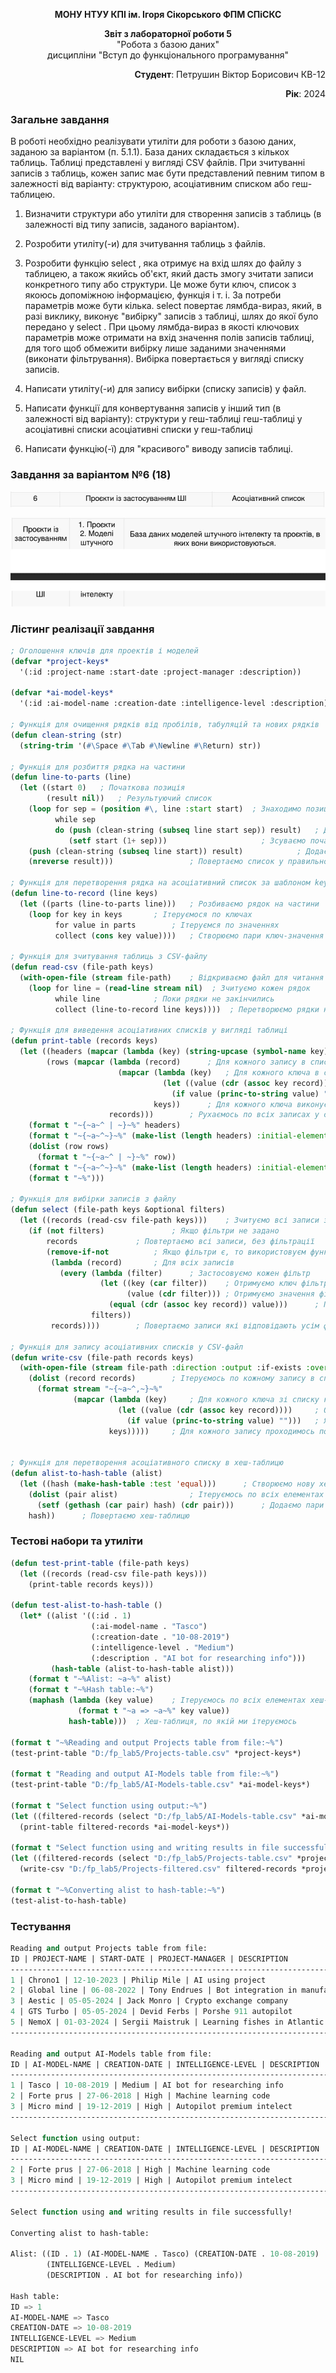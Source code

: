 <p align="center"><b>МОНУ НТУУ КПІ ім. Ігоря Сікорського ФПМ СПіСКС</b></p>
<p align="center">
<b>Звіт з лабораторної роботи 5</b><br/>
"Робота з базою даних"<br/>
дисципліни "Вступ до функціонального програмування"
</p>
<p align="right"><b>Студент</b>: Петрушин Віктор Борисович КВ-12</p>
<p align="right"><b>Рік</b>: 2024</p>

### Загальне завдання  
В роботі необхідно реалізувати утиліти для роботи з базою даних, заданою за варіантом
(п. 5.1.1). База даних складається з кількох таблиць. Таблиці представлені у вигляді CSV
файлів. При зчитуванні записів з таблиць, кожен запис має бути представлений певним
типом в залежності від варіанту: структурою, асоціативним списком або геш-таблицею.
1. Визначити структури або утиліти для створення записів з таблиць (в залежності від
типу записів, заданого варіантом).
2. Розробити утиліту(-и) для зчитування таблиць з файлів.
3. Розробити функцію select , яка отримує на вхід шлях до файлу з таблицею, а
також якийсь об'єкт, який дасть змогу зчитати записи конкретного типу або
структури. Це може бути ключ, список з якоюсь допоміжною інформацією, функція і
т. і. За потреби параметрів може бути кілька. select повертає лямбда-вираз,
який, в разі виклику, виконує "вибірку" записів з таблиці, шлях до якої було
передано у select . При цьому лямбда-вираз в якості ключових параметрів може
отримати на вхід значення полів записів таблиці, для того щоб обмежити вибірку
лише заданими значеннями (виконати фільтрування). Вибірка повертається у
вигляді списку записів.
4. Написати утиліту(-и) для запису вибірки (списку записів) у файл.

5. Написати функції для конвертування записів у інший тип (в залежності від
варіанту):
структури у геш-таблиці
геш-таблиці у асоціативні списки
асоціативні списки у геш-таблиці

6. Написати функцію(-ї) для "красивого" виводу записів таблиці.

### Завдання за варіантом №6 (18)
<p align="center">
    <img src="images/lab_51_variant.png" alt="lab_51_variant">
</p>
<p align="center">
    <img src="images/lab_52_variant.png" alt="lab_52_variant">
</p>

### Лістинг реалізації завдання
```lisp
; Оголошення ключів для проектів і моделей
(defvar *project-keys*
  '(:id :project-name :start-date :project-manager :description))

(defvar *ai-model-keys*
  '(:id :ai-model-name :creation-date :intelligence-level :description))

; Функція для очищення рядків від пробілів, табуляцій та нових рядків
(defun clean-string (str)
  (string-trim '(#\Space #\Tab #\Newline #\Return) str))

; Функція для розбиття рядка на частини
(defun line-to-parts (line)
  (let ((start 0)  	; Початкова позиція
        (result nil))  	; Результуючий список
    (loop for sep = (position #\, line :start start)  ; Знаходимо позицію наступної коми
          while sep
          do (push (clean-string (subseq line start sep)) result)  	; Додаємо частину до списку
             (setf start (1+ sep)))  					; Зсуваємо початкову позицію
    (push (clean-string (subseq line start)) result)  			; Додаємо останню частину
    (nreverse result)))  				; Повертаємо список у правильному порядку

; Функція для перетворення рядка на асоціативний список за шаблоном keys
(defun line-to-record (line keys)
  (let ((parts (line-to-parts line)))  	; Розбиваємо рядок на частини
    (loop for key in keys  		; Ітеруємося по ключах
          for value in parts  		; Ітеруємся по значеннях
          collect (cons key value))))  	; Створюємо пари ключ-значення

; Функція для зчитування таблиць з CSV-файлу
(defun read-csv (file-path keys)
  (with-open-file (stream file-path)  	; Відкриваємо файл для читання
    (loop for line = (read-line stream nil)  ; Зчитуємо кожен рядок
          while line  			; Поки рядки не закінчились
          collect (line-to-record line keys))))  ; Перетворюємо рядки на записи

; Функція для виведення асоціативних списків у вигляді таблиці
(defun print-table (records keys) 
  (let ((headers (mapcar (lambda (key) (string-upcase (symbol-name key))) keys))  ; Заголовки таблиці
        (rows (mapcar (lambda (record)  	; Для кожного запису в списку records
                        (mapcar (lambda (key) 	; Для кожного ключа в списку keys
                                  (let ((value (cdr (assoc key record))))  	; Отримуємо значення для поточного ключа в записі
                                    (if value (princ-to-string value) "")))  	; Якщо значення є, перетворюємо його на рядок
                                keys)) 		; Для кожного ключа виконуємо перетворення значення
                      records))) 		; Рухаємось по всіх записах у списку records
    (format t "~{~a~^ | ~}~%" headers)
    (format t "~{~a~^~}~%" (make-list (length headers) :initial-element "----------------"))
    (dolist (row rows)
      (format t "~{~a~^ | ~}~%" row))
    (format t "~{~a~^~}~%" (make-list (length headers) :initial-element "----------------"))
    (format t "~%")))

; Функція для вибірки записів з файлу
(defun select (file-path keys &optional filters)
  (let ((records (read-csv file-path keys)))  	; Зчитуємо всі записи з CSV-файлу, перетворюючи їх на асоціативні списки
    (if (not filters)  				; Якщо фільтри не задано
        records  			; Повтертаємо всі записи, без фільтрації
        (remove-if-not  		; Якщо фільтри є, то використовуєм функцію remove-if-not для фільтрації записів
         (lambda (record)  		; Для всіх записів
           (every (lambda (filter)  	; Застосовуємо кожен фільтр
                    (let ((key (car filter))  	; Отримуємо ключ фільтра
                          (value (cdr filter))) ; Отримуємо значення фільтру
                      (equal (cdr (assoc key record)) value)))  	; Перевіряємо чи значення по даному ключу в записі співпадає з фільтром
                  filters))
         records))))  		; Повертаємо записи які відповідають усім фільтрам

; Функція для запису асоціативних списків у CSV-файл
(defun write-csv (file-path records keys)
  (with-open-file (stream file-path :direction :output :if-exists :overwrite :element-type 'character)  ; Відкриваємо файл для запису
    (dolist (record records)  		; Ітеруємось по кожному запису в списку records
      (format stream "~{~a~^,~}~%"  
              (mapcar (lambda (key)  	; Для кожного ключа зі списку кейс
                        (let ((value (cdr (assoc key record))))  	; Отримуємо значення, яке відповідає ключу в записі
                          (if value (princ-to-string value) "")))  	; Якщо значення є - перетворюємо його в рядок
                      keys)))))  	; Для кожного запису проходимось по всіх ключах


; Функція для перетворення асоціативного списку в хеш-таблицю
(defun alist-to-hash-table (alist)
  (let ((hash (make-hash-table :test 'equal)))  	; Створюємо нову хеш-таблицю
    (dolist (pair alist)  				; Ітеруємось по всіх елементах списку
      (setf (gethash (car pair) hash) (cdr pair)))  	; Додаємо пари ключ-значення в таблицю
    hash))		; Повертаємо хеш-таблицю
```

### Тестові набори та утиліти
```lisp
(defun test-print-table (file-path keys)
  (let ((records (read-csv file-path keys)))
    (print-table records keys)))

(defun test-alist-to-hash-table ()
  (let* ((alist '((:id . 1)
                  (:ai-model-name . "Tasco")
                  (:creation-date . "10-08-2019")
                  (:intelligence-level . "Medium")
                  (:description . "AI bot for researching info")))
         (hash-table (alist-to-hash-table alist)))
    (format t "~%Alist: ~a~%" alist)
    (format t "~%Hash table:~%")
    (maphash (lambda (key value) 	; Ітеруємось по всіх елементах хеш-таблиці
               (format t "~a => ~a~%" key value))
             hash-table)))	; Хеш-таблиця, по якій ми ітеруємось

(format t "~%Reading and output Projects table from file:~%")
(test-print-table "D:/fp_lab5/Projects-table.csv" *project-keys*)

(format t "Reading and output AI-Models table from file:~%")
(test-print-table "D:/fp_lab5/AI-Models-table.csv" *ai-model-keys*)

(format t "Select function using output:~%")
(let ((filtered-records (select "D:/fp_lab5/AI-Models-table.csv" *ai-model-keys* '((:intelligence-level . "High")))))
  (print-table filtered-records *ai-model-keys*))

(format t "Select function using and writing results in file successfully!~%")
(let ((filtered-records (select "D:/fp_lab5/Projects-table.csv" *project-keys* '((:start-date . "05-05-2024")))))
  (write-csv "D:/fp_lab5/Projects-filtered.csv" filtered-records *project-keys*))

(format t "~%Converting alist to hash-table:~%")
(test-alist-to-hash-table)
```

### Тестування
```lisp
Reading and output Projects table from file:
ID | PROJECT-NAME | START-DATE | PROJECT-MANAGER | DESCRIPTION
--------------------------------------------------------------------------------
1 | Chrono1 | 12-10-2023 | Philip Mile | AI using project
2 | Global line | 06-08-2022 | Tony Endrues | Bot integration in manufaturing
3 | Aestic | 05-05-2024 | Jack Monro | Crypto exchange company
4 | GTS Turbo | 05-05-2024 | Devid Ferbs | Porshe 911 autopilot
5 | NemoX | 01-03-2024 | Sergii Maistruk | Learning fishes in Atlantic ocean
--------------------------------------------------------------------------------

Reading and output AI-Models table from file:
ID | AI-MODEL-NAME | CREATION-DATE | INTELLIGENCE-LEVEL | DESCRIPTION
--------------------------------------------------------------------------------
1 | Tasco | 10-08-2019 | Medium | AI bot for researching info
2 | Forte prus | 27-06-2018 | High | Machine learning code
3 | Micro mind | 19-12-2019 | High | Autopilot premium intelect
--------------------------------------------------------------------------------

Select function using output:
ID | AI-MODEL-NAME | CREATION-DATE | INTELLIGENCE-LEVEL | DESCRIPTION
--------------------------------------------------------------------------------
2 | Forte prus | 27-06-2018 | High | Machine learning code
3 | Micro mind | 19-12-2019 | High | Autopilot premium intelect
--------------------------------------------------------------------------------

Select function using and writing results in file successfully!

Converting alist to hash-table:

Alist: ((ID . 1) (AI-MODEL-NAME . Tasco) (CREATION-DATE . 10-08-2019)
        (INTELLIGENCE-LEVEL . Medium)
        (DESCRIPTION . AI bot for researching info))

Hash table:
ID => 1
AI-MODEL-NAME => Tasco
CREATION-DATE => 10-08-2019
INTELLIGENCE-LEVEL => Medium
DESCRIPTION => AI bot for researching info
NIL
```
